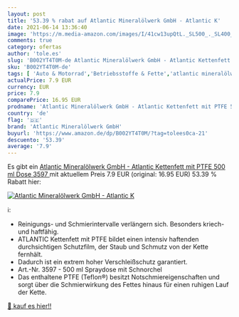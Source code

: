 ```yaml
---
layout: post
title: '53.39 % rabat auf Atlantic Mineralölwerk GmbH - Atlantic K'
date: 2021-06-14 13:36:40
image: 'https://m.media-amazon.com/images/I/41cw13upQtL._SL500_._SL400_.jpg'
comments: true
category: ofertas
author: 'tole.es'
slug: 'B002YT4T0M-de Atlantic Mineralölwerk GmbH - Atlantic Kettenfett mit PTFE...'
sku: 'B002YT4T0M-de'
tags: [ 'Auto & Motorrad','Betriebsstoffe & Fette','atlantic mineralölwerk gmbh','Öle & Betriebsstoffe', ]
actualPrice: 7.9 EUR
currency: EUR
price: 7.9
comparePrice: 16.95 EUR
prodname: 'Atlantic Mineralölwerk GmbH - Atlantic Kettenfett mit PTFE 500 ml Dose  3597 '
country: 'de'
flag: '🇩🇪'
brand: 'Atlantic Mineralölwerk GmbH'
buyurl: 'https://www.amazon.de/dp/B002YT4T0M/?tag=tolees0ca-21'
descuento: '53.39'
average: '7.9'
---
```


Es gibt ein [Atlantic Mineralölwerk GmbH - Atlantic Kettenfett mit PTFE 500 ml Dose  3597 ](https://www.amazon.de/dp/B002YT4T0M/?tag=tolees0ca-21) mit aktuellem Preis 7.9 EUR (original: 16.95 EUR) 53.39 % Rabatt hier:

[![Atlantic Mineralölwerk GmbH - Atlantic K](https://m.media-amazon.com/images/I/41cw13upQtL._SL500_._SL400_.jpg)](https://www.amazon.de/dp/B002YT4T0M/?tag=tolees0ca-21)

ℹ️:

- Reinigungs- und Schmierintervalle verlängern sich. Besonders kriech- und haftfähig.
- ATLANTIC Kettenfett mit PTFE bildet einen intensiv haftenden durchsichtigen Schutzfilm, der Staub und Schmutz von der Kette fernhält.
- Dadurch ist ein extrem hoher Verschleißschutz garantiert.
- Art.-Nr. 3597 - 500 ml Spraydose mit Schnorchel
- Das enthaltene PTFE (Teflon®) besitzt Notschmiereigenschaften und sorgt über die Schmierwirkung des Fettes hinaus für einen ruhigen Lauf der Kette.

[🛒 kauf es hier!!](https://www.amazon.de/dp/B002YT4T0M/?tag=tolees0ca-21)
